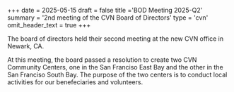 +++
date = 2025-05-15
draft = false
title ='BOD Meeting 2025-Q2'
summary = '2nd meeting of the CVN Board of Directors'
type = 'cvn'
omit_header_text = true
+++

The board of directors held their second meeting at the new CVN office in Newark, CA.

At this meeting, the board passed a resolution to create two CVN Community Centers, one in the San Franciso East Bay and the other in the San Franciso South Bay. The purpose of the two centers is to conduct local activities for our benefeciaries and volunteers. 
